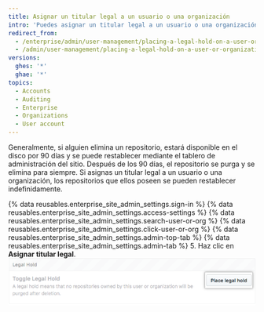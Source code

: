 ```yaml
---
title: Asignar un titular legal a un usuario o una organización
intro: 'Puedes asignar un titular legal a un usuario o una organización para garantizar que los repositorios que poseen no se puedan eliminar de forma permanente desde {% data variables.product.product_location_enterprise %}.'
redirect_from:
  - /enterprise/admin/user-management/placing-a-legal-hold-on-a-user-or-organization
  - /admin/user-management/placing-a-legal-hold-on-a-user-or-organization
versions:
  ghes: '*'
  ghae: '*'
topics:
  - Accounts
  - Auditing
  - Enterprise
  - Organizations
  - User account
---
```

Generalmente, si alguien elimina un repositorio, estará disponible en el disco por 90 días y se puede restablecer mediante el tablero de administración del sitio. Después de los 90 días, el repositorio se purga y se elimina para siempre. Si asignas un titular legal a un usuario o una organización, los repositorios que ellos poseen se pueden restablecer indefinidamente.

{% data reusables.enterprise_site_admin_settings.sign-in %}
{% data reusables.enterprise_site_admin_settings.access-settings %}
{% data reusables.enterprise_site_admin_settings.search-user-or-org %}
{% data reusables.enterprise_site_admin_settings.click-user-or-org %}
{% data reusables.enterprise_site_admin_settings.admin-top-tab %}
{% data reusables.enterprise_site_admin_settings.admin-tab %}
5. Haz clic en **Asignar titular legal**. ![Botón Asignar titular legal](/assets/images/enterprise/site-admin-settings/place-legal-hold-button.png)
